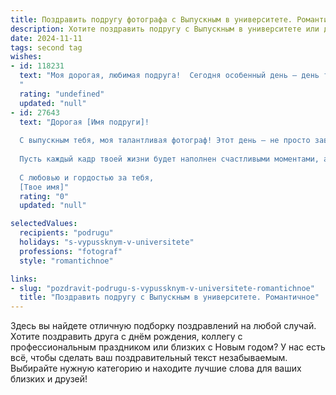```yaml
---
title: Поздравить подругу фотографа с Выпускным в университете. Романтичное
description: Хотите поздравить подругу с Выпускным в университете или другим праздником? Наш ИИ создаст незабываемое поздравление, а вы обязательно выделитесь среди других.  
date: 2024-11-11
tags: second tag
wishes:
- id: 118231
  text: "Моя дорогая, любимая подруга!  Сегодня особенный день – день твоего триумфа, день, когда ты,  талантливый фотограф с сердцем, полным света и вдохновения, заканчиваешь университет!  Пусть твой путь,  уже отмеченный яркими снимками жизни, будет полон новых открытий,  волнующих историй и бесконечных возможностей.  Пусть каждый кадр твоей судьбы будет прекрасен и неповторим, как ты сама.  Счастья тебе,  любви и, конечно же,  вдохновения на миллион чудесных фотографий!
  "
  rating: "undefined"
  updated: "null"
- id: 27643
  text: "Дорогая [Имя подруги]!
  
  С выпускным тебя, моя талантливая фотограф! Этот день – не просто завершение учебы, но и начало удивительного пути, полного ярких мгновений и вдохновения. Ты умеешь запечатлеть красоту в каждой детали, и я уверена, что твой уникальный взгляд на мир откроет перед тобой двери к новым возможностям.
  
  Пусть каждый кадр твоей жизни будет наполнен счастливыми моментами, а горизонты сплетаются в волшебные сюжеты. Стремись к высотам, не бойся мечтать и продолжай делиться своим искусством с окружающими. Верь в себя, ведь именно ты способна сделать мир ярче и теплее!
  
  С любовью и гордостью за тебя,
  [Твое имя]"
  rating: "0"
  updated: "null"

selectedValues:
  recipients: "podrugu"
  holidays: "s-vypussknym-v-universitete"
  professions: "fotograf"
  style: "romantichnoe"

links:
- slug: "pozdravit-podrugu-s-vypussknym-v-universitete-romantichnoe"
  title: "Поздравить подругу с Выпускным в университете. Романтичное"
---
```


Здесь вы найдете отличную подборку поздравлений на любой случай. 
Хотите поздравить друга с днём рождения, коллегу с профессиональным праздником или близких с Новым годом? У нас есть всё, чтобы сделать ваш поздравительный текст незабываемым. Выбирайте нужную категорию и находите лучшие слова для ваших близких и друзей!
